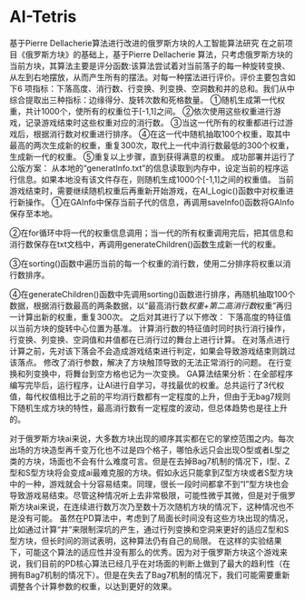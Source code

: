 # AI-Tetris
基于Pierre Dellacherie算法进行改进的俄罗斯方块的人工智能算法研究
在之前项目《俄罗斯方块》的基础上，基于Pierre Dellacherie 算法，只考虑俄罗斯方块的当前方块，其算法主要是评分函数:该算法尝试着对当前落子的每一种旋转变换、从左到右地摆放，从而产生所有的摆法。对每一种摆法进行评价。评价主要包含如下6 项指标：下落高度、消行数、行变换、列变换、空洞数和井的总和。我们从中综合提取出三种指标：边缘得分、旋转次数和死格数量。
①随机生成第一代权重，共计1000个，使所有的权重位于[-1,1]之间。
②依次使用这些权重进行游戏，记录游戏结束时这些权重对应的消行数。
③当这一代所有的权重都进行过游戏后，根据消行数对权重进行排序。
④在这一代中随机抽取100个权重，取其中最高的两次生成新的权重，重复300次，取代上一代中消行数最低的300个权重，生成新一代的权重。
⑤重复以上步骤，直到获得满意的权重。
成功部署并运行了公版方案：
从本地的“generatInfo.txt”的信息读取到内存中，设定当前的程序运行信息。如果本地没有该文件存在，则随机生成1000个[-1,1]之间的权重值。
当前游戏结束时，需要继续随机权重后再重新开始游戏，在AI_Logic()函数中对权重进行新操作。
①在GAInfo中保存当前子代的信息，再调用saveInfo()函数将GAInfo保存至本地。

②在for循环中将一代的权重信息调用；当一代的所有权重调用完后，把其信息和消行数保存在txt文档中，再调用generateChildren()函数生成新一代的权重。

③在sorting()函数中遍历当前的每一个权重的消行数，使用二分排序将权重以消行数排序。

④在generateChildren()函数中先调用sorting()函数进行排序，再随机抽取100个数据，根据消行数最高的两条数据，以“最高消行数*权重+第二高消行数*权重”再归一计算出新的权重，重复300次。
之后对其进行了以下修改：
下落高度的特征值以当前方块的旋转中心位置为基准。
计算消行数的特征值时同时执行消行操作，行变换、列变换、空洞值和井值都在已消行过的舞台上进行计算。
在对落点进行计算之前，先对该下落会不会造成游戏结束进行判定，如果会导致游戏结束则跳过该落点。
修改了消行参数，解决了方块触顶导致的无法正常消行的问题。
在行变换和列变换中，将舞台到空方格也记为一次变换。
GA算法结果分析：在全部程序编写完毕后，运行程序，让AI进行自学习，寻找最优的权重。总共运行了3代权值，每代权值相比于之前的平均消行数都有一定程度的上升，但由于无bag7规则下随机生成方块的特性，最高消行数有一定程度的波动，但总体趋势也是往上升的。


对于俄罗斯方块ai来说，大多数方块出现的顺序其实都在它的掌控范围之内。每次出场的方块造型再千变万化也不过是四个格子，哪怕永远只会出现O型或者L型之类的方块，场面也不会有什么难度可言。但是在去掉Bag7机制的情况下，I型、Z型和S型方块将会变成ai最难克服的方块。假如永远只能拿到Z型方块或者S型方块中的一种，游戏就会十分容易结束。同理，很长一段时间都拿不到“I”型方块也会导致游戏易结束。尽管这种情况听上去非常极限，可能性微乎其微，但是对于俄罗斯方块ai来说，在连续进行数万次乃至数十万次随机方块的情况下，这种情况也不是没有可能。
虽然在PD算法中，考虑到了局面长时间没有这些方块出现的情况，比如通过计算“井”来限制深坑的产生，通过行列变换和空洞来更好的适应Z型和S型方块，但长时间的测试表明，这种算法仍有自己的局限。
在这样的实验结果下，可能这个算法的适应性并没有那么的优秀。因为对于俄罗斯方块这个游戏来说，我们目前的PD核心算法已经几乎在对场面的判断上做到了最大的趋利性（在拥有Bag7机制的情况下）。但是在失去了Bag7机制的情况下，我们可能需要重新调整各个计算参数的权重，以达到更好的效果。
